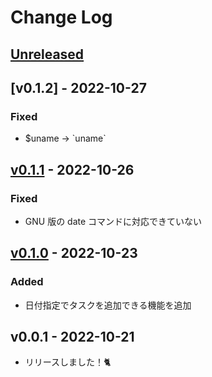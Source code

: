 # Change Log

## [Unreleased]

## [v0.1.2] - 2022-10-27

### Fixed

- $uname -> \`uname\`

## [v0.1.1] - 2022-10-26

### Fixed

- GNU 版の date コマンドに対応できていない

## [v0.1.0] - 2022-10-23

### Added

- 日付指定でタスクを追加できる機能を追加

## v0.0.1 - 2022-10-21

- リリースしました！🐈

[unreleased]: https://github.com/arrow2nd/nekome/compare/v0.1.1...HEAD
[v0.1.1]: https://github.com/arrow2nd/nekome/compare/v0.1.0...v0.1.1
[v0.1.0]: https://github.com/arrow2nd/nekome/compare/v0.0.1...v0.1.0
